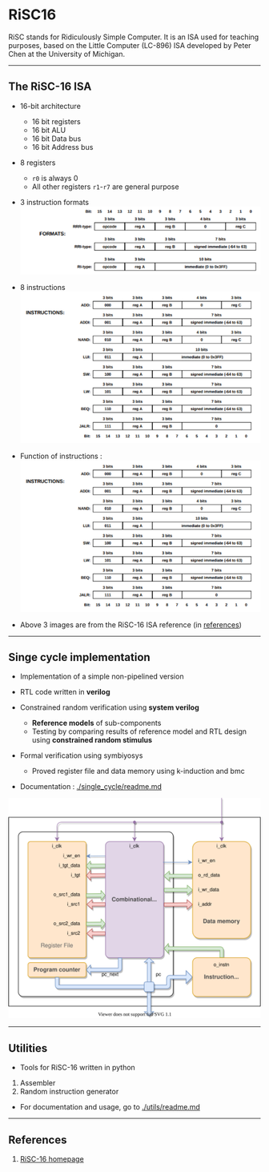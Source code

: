 # RiSC16

RiSC stands for Ridiculously Simple Computer. It is an ISA used for teaching purposes, based on the Little Computer (LC-896) ISA developed by Peter Chen at the University of Michigan.

---

## The RiSC-16 ISA

- 16-bit architecture
  - 16 bit registers
  - 16 bit ALU
  - 16 bit Data bus
  - 16 bit Address bus

- 8 registers
  - ```r0``` is always 0
  - All other registers ```r1```-```r7``` are general purpose

- 3 instruction formats 
![Instruction formats](docs/RiSC16_inst_formats.png)

- 8 instructions
![Instructions](docs/RiSC16_instructions.png)

- Function of instructions :
![Instruction information](docs/RiSC16_instructions.png)

- Above 3 images are from the RiSC-16 ISA reference (in [references](#references))

---

## Singe cycle implementation

- Implementation of a simple non-pipelined version
- RTL code written in **verilog**
- Constrained random verification using **system verilog**
  - **Reference models** of sub-components
  - Testing by comparing results of reference model and RTL design using **constrained random stimulus**

- Formal verification using symbiyosys
  - Proved register file and data memory using k-induction and bmc

- Documentation : [./single_cycle/readme.md](single_cycle/readme.md)

![Block diagram](docs/RiSC16_single_cycle_impl.drawio.svg)

---

## Utilities

- Tools for RiSC-16 written in python

1) Assembler
2) Random instruction generator

- For documentation and usage, go to [./utils/readme.md](./utils/readme.md)

---

## References
1) [RiSC-16 homepage](https://user.eng.umd.edu/~blj/RiSC/)
 